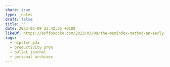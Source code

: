 ```yaml
---
share: true
type: _notes
draft: false
title: ""
date: 2023-03-09 23:42:35 +0100
likeOf: https://boffosocko.com/2023/03/09/the-memindex-method-an-early-precursor-of-the-memex-hipster-pda-43-folders-gtd-basb-and-bullet-journal-systems/
tags:
  - hipster pda
  - productivity pr0n
  - bullet journal
  - personal archives
---
```


